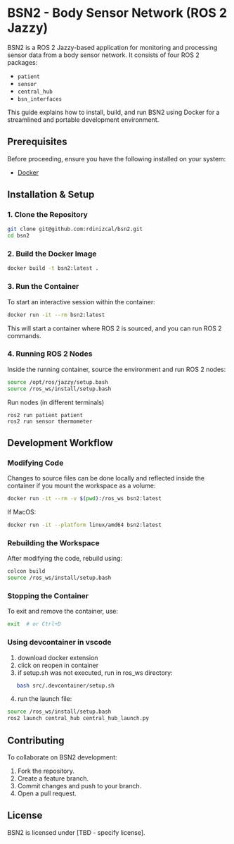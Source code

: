 # BSN2 - Body Sensor Network (ROS 2 Jazzy)

BSN2 is a ROS 2 Jazzy-based application for monitoring and processing sensor data from a body sensor network. It consists of four ROS 2 packages:

- `patient`
- `sensor`
- `central_hub`
- `bsn_interfaces`

This guide explains how to install, build, and run BSN2 using Docker for a streamlined and portable development environment.

## Prerequisites

Before proceeding, ensure you have the following installed on your system:

- [Docker](https://docs.docker.com/get-docker/)

## Installation & Setup

### 1. Clone the Repository

```sh
git clone git@github.com:rdinizcal/bsn2.git
cd bsn2
```

### 2. Build the Docker Image

```sh
docker build -t bsn2:latest .
```

### 3. Run the Container

To start an interactive session within the container:

```sh
docker run -it --rm bsn2:latest
```

This will start a container where ROS 2 is sourced, and you can run ROS 2 commands.

### 4. Running ROS 2 Nodes

Inside the running container, source the environment and run ROS 2 nodes:

```sh
source /opt/ros/jazzy/setup.bash
source /ros_ws/install/setup.bash
```

Run nodes (in different terminals)
```
ros2 run patient patient
ros2 run sensor thermometer
```

## Development Workflow

### Modifying Code
Changes to source files can be done locally and reflected inside the container if you mount the workspace as a volume:

```sh
docker run -it --rm -v $(pwd):/ros_ws bsn2:latest
```

If MacOS:
```sh
docker run -it --platform linux/amd64 bsn2:latest
```

### Rebuilding the Workspace
After modifying the code, rebuild using:

```sh
colcon build
source /ros_ws/install/setup.bash
```

### Stopping the Container
To exit and remove the container, use:

```sh
exit  # or Ctrl+D
```
### Using devcontainer in vscode
1. download docker extension
2. click on reopen in container
3. if setup.sh was not executed, run in ros_ws directory:
```sh
   bash src/.devcontainer/setup.sh
```
4. run the launch file:
```sh
source /ros_ws/install/setup.bash
ros2 launch central_hub central_hub_launch.py
```
## Contributing
To collaborate on BSN2 development:

1. Fork the repository.
2. Create a feature branch.
3. Commit changes and push to your branch.
4. Open a pull request.

## License
BSN2 is licensed under [TBD - specify license].


